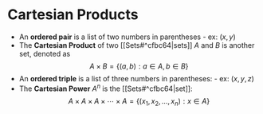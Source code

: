 # Cartesian Products
- An **ordered pair** is a list of two numbers in parentheses
		- ex: $(x,y)$
- The **Cartesian Product** of two [[Sets#^cfbc64|sets]] $A$ and $B$ is another set, denoted as $$A\times B=\{(a,b):a\in A, b\in B\}$$
- An **ordered triple** is a list of three numbers in parentheses:
		- ex: $(x,y,z)$
- The **Cartesian Power** $A^n$ is the [[Sets#^cfbc64|set]]: $$A\times A\times A\times\cdots\times A = \{(x_1,x_2,\dots,x_n):x\in A \}$$